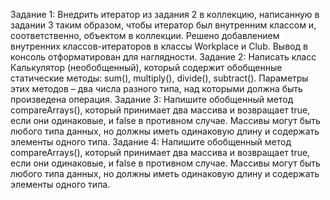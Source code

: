 Задание 1: Внедрить итератор из задания 2 в коллекцию, написанную в задании 3 таким образом,
                чтобы итератор был внутренним классом и, соответственно, объектом в коллекции.
        Решено добавлением внутренних классов-итераторов в классы Workplace и Club. Вывод в консоль отформатирован для 
                наглядности.
Задание 2: Написать класс Калькулятор (необобщенный), который содержит обобщенные статические методы: sum(), multiply(),
                divide(), subtract(). Параметры этих методов – два числа разного типа, над которыми должна быть 
                произведена операция.
Задание 3: Напишите обобщенный метод compareArrays(), который принимает два массива и
                возвращает true, если они одинаковые, и false в противном случае. Массивы могут быть
                любого типа данных, но должны иметь одинаковую длину и содержать элементы одного
                типа.
Задание 4: Напишите обобщенный метод compareArrays(), который принимает два массива и
                возвращает true, если они одинаковые, и false в противном случае. Массивы могут быть
                любого типа данных, но должны иметь одинаковую длину и содержать элементы одного
                типа.
